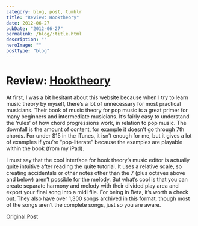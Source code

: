 ```yaml
---
category: blog, post, tumblr
title: "Review: Hooktheory"
date: 2012-06-27
pubDate: "2012-06-27"
permalink: /blog/:title.html
description: ""
heroImage: ""
postType: "blog"
---
```


# Review: [Hooktheory](https://www.hooktheory.com/)

At first, I was a bit hesitant about this website because when I try to learn music theory by myself, there’s a lot of unnecessary for most practical musicians.
Their book of music theory for pop music is a great primer for many beginners and intermediate musicians.
It’s fairly easy to understand the ‘rules’ of how chord progressions work, in relation to pop music.
The downfall is the amount of content, for example it doesn’t go through 7th chords.
For under $15 in the iTunes, it isn’t enough for me, but it gives a lot of examples if you’re “pop-literate” because the examples are playable within the book (from my iPad).

I must say that the cool interface for hook theory’s music editor is actually quite intuitive after reading the quite tutorial.
It uses a relative scale, so creating accidentals or other notes other than the 7 (plus octaves above and below) aren’t possible for the melody.
But what’s cool is that you can create separate harmony and melody with their divided play area and export your final song into a midi file.
For being in Beta, it’s worth a check out.
They also have over 1,300 songs archived in this format, though most of the songs aren’t the complete songs, just so you are aware.

[Original Post](http://jermspeaks.com/post/26007870944/review-hooktheory-at-first-i-was-a-bit-hesitant)
